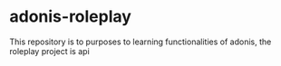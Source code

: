 # adonis-roleplay
This repository is to purposes to learning functionalities of adonis, the roleplay project is api
